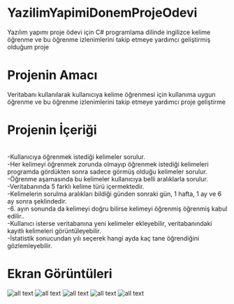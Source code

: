 # YazilimYapimiDonemProjeOdevi
Yazılım yapımı proje ödevi için C# programlama dilinde ingilizce kelime öğrenme ve bu öğrenme izlenimlerini takip etmeye yardımcı geliştirmiş olduğum proje

# Projenin Amacı
Veritabanı kullanılarak kullanıcıya kelime öğrenmesi için kullanıma uygun  öğrenme ve bu öğrenme izlenimlerini takip etmeye yardımcı proje geliştirme

# Projenin İçeriği
<br>-Kullanıcıya öğrenmek istediği kelimeler sorulur.
<br>-Her kelimeyi öğrenmek zorunda olmayıp öğrenmek istediği kelimeleri programda gördükten sonra sadece görmüş olduğu kelimeler sorulur.
<br>-Öğrenme aşamasında bu kelimeler kullanıcıya belli aralıklarla sorulur.
<br>-Veritabanında 5 farklı kelime türü içermektedir.
<br>-Kelimelerin sorulma aralıkları bildiği günden sonraki gün, 1 hafta, 1 ay ve 6 ay sonra şeklindedir. 
<br>-6. ayın sonunda da kelimeyi doğru bilirse kelimeyi öğrenmiş öğrenmiş kabul edilir.. 
<br>-Kullanıcı isterse veritabanına yeni kelimeler ekleyebilir, veritabanındaki kayıtlı kelimeleri görüntüleyebilir. 
<br>-İstatistik sonucundan yılı seçerek hangi ayda kaç tane öğrendiğini gözlemleyebilir.

# Ekran Görüntüleri
![all text](https://drive.google.com/open?id=1Wvk5fvJNZmnUeu5wvaNxzJPrMIeEzUNb)
![all text](https://drive.google.com/open?id=1xLoo5Hi47u7goURFplU9p9h2xciXjK_9)
![all text](https://drive.google.com/open?id=1nS9WsdpoBu6PJxaB8YYGM6BC1UfhR7n2)
![all text](https://drive.google.com/open?id=14Hv030KigWfXjwJ3-soLB2mqgEiZVe7c)
![all text](https://drive.google.com/open?id=1d8QXVNkmn2oSuXWAgAM9uQg8r0tBNEjP)
